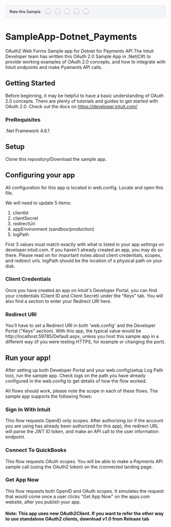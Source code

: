 [![Sample Banner](views/Sample.png)][ss1]

# SampleApp-Dotnet_Payments
OAuth2 Web Forms Sample app for Dotnet for Payments API
The Intuit Developer team has written this OAuth 2.0 Sample App in .Net(C#) to provide working examples of OAuth 2.0 concepts, and how to integrate with Intuit endpoints and make Pyaments API calls.

## Getting Started

Before beginning, it may be helpful to have a basic understanding of OAuth 2.0 concepts. There are plenty of tutorials and guides to get started with OAuth 2.0. Check out the docs on https://developer.intuit.com/

### PreRequisites

.Net Framework 4.6.1

## Setup
Clone this repository/Download the sample app.

## Configuring your app

All configuration for this app is located in web.config. Locate and open this file.

We will need to update 5 items:

1. clientId
2. clientSecret
3. redirectUri
4. appEnvironment (sandbox/production)
5. logPath

First 3 values must match exactly with what is listed in your app settings on developer.intuit.com. If you haven't already created an app, you may do so there. Please read on for important notes about client credentials, scopes, and redirect urls.
logPath should be the location of a physical path on your disk.


### Client Credentials

Once you have created an app on Intuit's Developer Portal, you can find your credentials (Client ID and Client Secret) under the "Keys" tab. You will also find a section to enter your Redirect URI here.

### Redirect URI
You'll have to set a Redirect URI in both 'web.config' and the Developer Portal ("Keys" section). With this app, the typical value would be http://localhost:59785/Default.aspx, unless you host this sample app in a different way (if you were testing HTTPS, for example or changing the port).


## Run your app!

After setting up both Developer Portal and your web.config(setup Log Path too), run the sample app. Check logs on the path you have already configured in the web.config to get details of how the flow worked.

All flows should work, please note the scope in each of these flows. The sample app supports the following flows:

### Sign In With Intuit 
This flow requests OpenID only scopes. After authorizing (or if the account you are using has already been authorized for this app), the redirect URL will parse the JWT ID token, and make an API call to the user information endpoint.

### Connect To QuickBooks 
This flow requests OAuth scopes. You will be able to make a Payments API sample call (using the OAuth2 token) on the /connected landing page.

### Get App Now 
This flow requests both OpenID and OAuth scopes. It simulates the request that would come once a user clicks "Get App Now" on the apps.com website, after you publish your app.

#### Note: This app uses new OAuth2Client. If you want to refer the other way to use standalone OAuth2 clients, download v1.0 from Release tab

[ss1]: https://help.developer.intuit.com/s/samplefeedback?cid=9010&repoName=SampleApp-Dotnet_Payments
